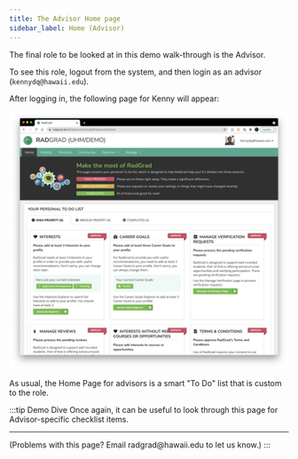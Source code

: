 ```yaml
---
title: The Advisor Home page
sidebar_label: Home (Advisor)
---
```


The final role to be looked at in this demo walk-through is the Advisor.

To see this role, logout from the system, and then login as an advisor (`kennydq@hawaii.edu`).

After logging in, the following page for Kenny will appear:

![](/img/user-guide/demo/advisor-home.png)

As usual, the Home Page for advisors is a smart "To Do" list that is custom to the role.

:::tip Demo Dive
Once again, it can be useful to look through this page for Advisor-specific checklist items.

<hr/>
(Problems with this page? Email radgrad@hawaii.edu to let us know.)
:::






